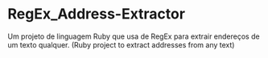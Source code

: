 # RegEx_Address-Extractor
Um projeto de linguagem Ruby que usa de RegEx para extrair endereços de um texto qualquer. (Ruby project to extract addresses from any text)

